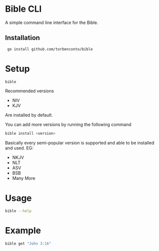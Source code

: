 # Bible CLI
A simple command line interface for the Bible.

## Installation
```bash
 go install github.com/torbenconto/bible
```

# Setup
```bash
bible
```
Recommended versions 
- NIV
- KJV

Are installed by default.

You can add more versions by running the following command
```bash
bible install <version>
```
Basically every semi-popular version is supported and able to be installed and used.
EG:
- NKJV
- NLT
- ASV
- BSB
- Many More

# Usage
```bash
bible --help
```

# Example
```bash
bible get "John 3:16"
```